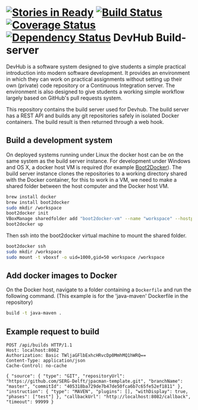 [![Stories in Ready](https://badge.waffle.io/devhub-tud/devhub.png?label=ready&title=Ready)](https://waffle.io/devhub-tud/devhub)
[![Build Status](https://travis-ci.org/devhub-tud/build-server.svg?branch=master)](https://travis-ci.org/devhub-tud/build-server)
[![Coverage Status](https://coveralls.io/repos/github/devhub-tud/build-server/badge.svg?branch=master)](https://coveralls.io/github/devhub-tud/build-server?branch=master)
[![Dependency Status](https://www.versioneye.com/user/projects/569e8ac3ec6e6a000e1bb98e/badge.svg?style=flat)](https://www.versioneye.com/user/projects/569e8ac3ec6e6a000e1bb98e)
DevHub Build-server
======
DevHub is a software system designed to give students a simple practical introduction into modern software development. It provides an environment in which they can work on practical assignments without setting up their own (private) code repository or a Continuous Integration server. The environment is also designed to give students a working simple workflow largely based on GitHub's pull requests system. 

This repository contains the build server used for Devhub. The build server has a REST API and builds any git repositories safely in isolated Docker containers. The build result is then returned through a web hook.

Build a development system
------------

On deployed systems running under Linux the docker host can be on the same system as the build server instance. For development under Windows and OS X, a docker host VM is required (for example [Boot2Docker](http://boot2docker.io)). The build server instance clones the repositories to a working directory shared with the Docker container, for this to work in a VM, we need to make a shared folder between the host computer and the Docker host VM.

```sh
brew install docker
brew install boot2docker
sudo mkdir /workspace
boot2docker init
VBoxManage sharedfolder add "boot2docker-vm" --name "workspace" --hostpath "/workspace"
boot2docker up
```

Then ssh into the boot2docker virtual machine to mount the shared folder. 
```sh
boot2docker ssh
sudo mkdir /workspace
sudo mount -t vboxsf -o uid=1000,gid=50 workspace /workspace
```

Add docker images to Docker
------------
On the Docker host, navigate to a folder containing a `Dockerfile` and run the following command. (This example is for the 'java-maven' Dockerfile in the repository)

```sh
build -t java-maven .
```

Example request to build
-----------

```
POST /api/builds HTTP/1.1
Host: localhost:8082
Authorization: Basic TWljaGFlbExhcHRvcDp0MmhMQ1hWRQ==
Content-Type: application/json
Cache-Control: no-cache

{ "source": { "type": "GIT", "repositoryUrl": "https://github.com/SERG-Delft/jpacman-template.git", "branchName": "master", "commitId": "405318ba729de7b47de50fca6b7c65fe52ef1811" }, "instruction": { "type": "MAVEN", "plugins": [], "withDisplay": true, "phases": ["test"] }, "callbackUrl": "http://localhost:8082/callback", "timeout": 99999 }
```

